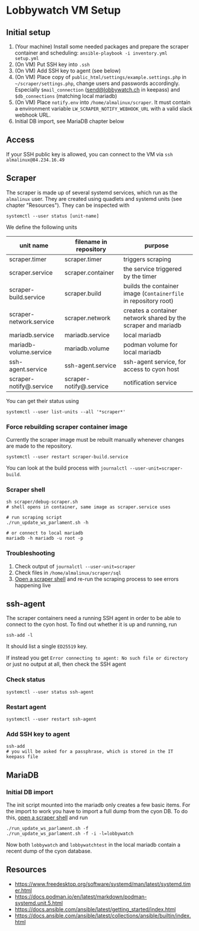 # Lobbywatch VM Setup

## Initial setup

1. (Your machine) Install some needed packages and prepare the scraper container and scheduling: `ansible-playbook -i inventory.yml setup.yml`
1. (On VM) Put SSH key into `.ssh`
1. (On VM) Add SSH key to agent (see below)
1. (On VM) Place copy of `public_html/settings/example.settings.php` in `~/scraper/settings.php`, change users and passwords accordingly. Especially `$mail_connection` (send@lobbywatch.ch in keepass) and `$db_connections` (matching local mariadb)
2. (On VM) Place `notify.env` into `/home/almalinux/scraper`. It must contain a environment variable `LW_SCRAPER_NOTIFY_WEBHOOK_URL` with a valid slack webhook URL. 
2. Initial DB import, see MariaDB chapter below

## Access

If your SSH public key is allowed, you can connect to the VM via `ssh almalinux@84.234.16.49`

## Scraper

The scraper is made up of several systemd services, which run as the `almalinux` user. They are created using quadlets and systemd units (see chapter "Resources"). They can be inspected with

```shell
systemctl --user status [unit-name]
```

We define the following units

| unit name | filename in repository | purpose |
|-|-|-|
| scraper.timer | scraper.timer  | triggers scraping |
| scraper.service | scraper.container | the service triggered by the timer |
| scraper-build.service | scraper.build | builds the container image (`Containerfile` in repository root) |
| scraper-network.service | scraper.network | creates a container network shared by the scraper and mariadb |
| mariadb.service | mariadb.service | local mariadb | 
| mariadb-volume.service | mariadb.volume | podman volume for local mariadb | 
| ssh-agent.service | ssh-agent.service | ssh-agent service, for access to cyon host | 
| scraper-notify@.service | scraper-notify@.service | notification service | 

You can get their status using

```shell
systemctl --user list-units --all '*scraper*'
```
### Force rebuilding scraper container image

Currently the scraper image must be rebuilt manually whenever changes are made to the repository.

```shell
systemctl --user restart scraper-build.service
```

You can look at the build process with `journalctl --user-unit=scraper-build`.

### Scraper shell

```shell
sh scraper/debug-scraper.sh
# shell opens in container, same image as scraper.service uses

# run scraping script
./run_update_ws_parlament.sh -h

# or connect to local mariadb
mariadb -h mariadb -u root -p
```

### Troubleshooting

1. Check output of `journalctl --user-unit=scraper`
2. Check files in `/home/almalinux/scraper/sql`
3. [Open a scraper shell](#scraper-shell) and re-run the scraping process to see errors happening live

## ssh-agent

The scraper containers need a running SSH agent in order to be able to connect to the cyon host. To find out whether it is up and running, run 

```shell
ssh-add -l
```
It should list a single `ED25519` key.

If instead you get `Error connecting to agent: No such file or directory` or just no output at all, then check the SSH agent

### Check status

```shell
systemctl --user status ssh-agent
```

### Restart agent

```shell
systemctl --user restart ssh-agent
```

### Add SSH key to agent

```shell
ssh-add
# you will be asked for a passphrase, which is stored in the IT keepass file 
```

## MariaDB

### Initial DB import

The init script mounted into the mariadb only creates a few basic items. For the import to work you have to import a full dump from the cyon DB. To do this, [open a scraper shell](#scraper-shell) and run

```shell
./run_update_ws_parlament.sh -f
./run_update_ws_parlament.sh -f -i -l=lobbywatch
```

Now both `lobbywatch` and `lobbywatchtest` in the local mariadb contain a recent dump of the cyon database. 

## Resources

- https://www.freedesktop.org/software/systemd/man/latest/systemd.timer.html
- https://docs.podman.io/en/latest/markdown/podman-systemd.unit.5.html
- https://docs.ansible.com/ansible/latest/getting_started/index.html
- https://docs.ansible.com/ansible/latest/collections/ansible/builtin/index.html